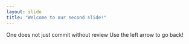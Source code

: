 ```yaml
---
layout: slide
title: "Welcome to our second slide!"
---
```

One does not just commit without review
Use the left arrow to go back!
